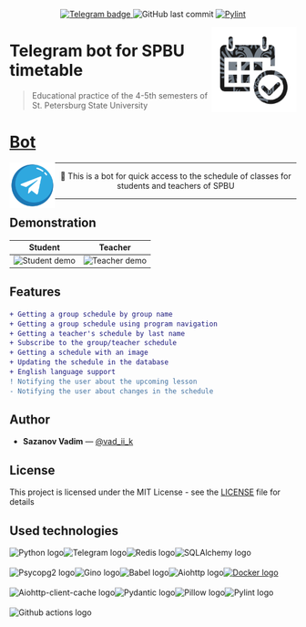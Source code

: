 <p align="center">
    <a href="https://t.me/timetable_SPBU_bot?start" target="_blank">
        <img alt="Telegram badge" src="https://img.shields.io/badge/Telegram-%40Timetable__SPBU__bot-2FA8DF?logo=Telegram">
    </a>
    <img alt="GitHub last commit"  src="https://img.shields.io/github/last-commit/vad-ii-k/Timetable_SPBU_bot/dev?logo=github">
    <a href="https://github.com/vad-ii-k/Timetable_SPBU_bot/actions/workflows/pylint.yml" target="_blank">
        <img alt="Pylint"  src="https://github.com/vad-ii-k/Timetable_SPBU_bot/actions/workflows/pylint.yml/badge.svg?branch=dev">
    </a>
</p>
<img alt="Bot logo" align="right" width="150" src="data/github/bot_logo.png"/>


# Telegram bot for SPBU timetable
> Educational practice of the 4-5th semesters of St. Petersburg State University

# [Bot](https://t.me/timetable_SPBU_bot?start)
<div>
    <a href="https://t.me/timetable_SPBU_bot?start" target="_blank">
        <img alt="Telegram logo" align="left" src="data/github/telegram_logo.png" width="80">
    </a>
    <hr>
    <p align="center">🤖 This is a bot for quick access to the schedule of classes for students and teachers of SPBU</p>
    <hr>
</div>


## Demonstration
| Student                                       | Teacher                                       |
|-----------------------------------------------|-----------------------------------------------|
| ![Student demo](data/github/student_demo.gif) | ![Teacher demo](data/github/teacher_demo.gif) |


## Features
```diff
+ Getting a group schedule by group name
+ Getting a group schedule using program navigation
+ Getting a teacher's schedule by last name
+ Subscribe to the group/teacher schedule
+ Getting a schedule with an image
+ Updating the schedule in the database
+ English language support
! Notifying the user about the upcoming lesson
- Notifying the user about changes in the schedule
```

## Author
  * **Sazanov Vadim** — [@vad_ii_k](https://t.me/vad_ii_k)

## License
This project is licensed under the MIT License - see the [LICENSE](https://github.com/vad-ii-k/Timetable_SPBU_bot/blob/master/LICENSE) file for details

## Used technologies
<div>
    <a href="https://github.com/python/cpython" target="_blank">
        <img alt="Python logo" align="left" src="https://www.python.org/static/img/python-logo@2x.png" height="35px">
    </a>
    <a href="https://github.com/aiogram/aiogram" target="_blank">
        <img alt="Telegram logo" align="left" src="https://avatars.githubusercontent.com/u/33784865?s=200&v=4" height="35px">
    </a>
    <a href="https://github.com/aio-libs/aioredis-py" target="_blank">
        <img alt="Redis logo" align="left" src="https://avatars.githubusercontent.com/u/1529926?s=200&v=4" height="35px">
    </a>
    <a href="https://github.com/sqlalchemy" target="_blank">
        <img alt="SQLAlchemy logo" align="left" src="https://www.sqlalchemy.org/img/sqla_logo.png" height="35px">
    </a>
    <a href="https://github.com/psycopg/psycopg2" target="_blank">
        <img alt="Psycopg2 logo" align="left" src="https://avatars.githubusercontent.com/u/2947270?s=200&v=4" height="35px">
    </a>
    <a href="https://github.com/python-gino/gino" target="_blank">
        <img alt="Gino logo" align="left" src="https://avatars.githubusercontent.com/u/59060114?s=200&v=4" height="35px">
    </a>
    <a href="https://github.com/python-babel/babel" target="_blank">
        <img alt="Babel logo" align="left" src="https://avatars.githubusercontent.com/u/14215782?s=200&v=4" height="35px">
    </a>
    <a href="https://github.com/aio-libs/aiohttp" target="_blank">
        <img alt="Aiohttp logo" align="left" src="https://docs.aiohttp.org/en/stable/_static/aiohttp-plain.svg" height="35px">
    </a>
    <a href="https://github.com/requests-cache/aiohttp-client-cache" target="_blank">
        <img alt="Aiohttp-client-cache logo" align="left" src="https://avatars.githubusercontent.com/u/105573137?s=200&v=4" height="35px">
    </a>
    <a href="https://github.com/pydantic/pydantic" target="_blank">
        <img alt="Pydantic logo" align="left" src="https://pydantic-docs.helpmanual.io/logo-white.svg" height="35px">
    </a>
    <a href="https://github.com/python-pillow/Pillow" target="_blank">
        <img alt="Pillow logo" align="left" src="https://avatars.githubusercontent.com/u/2036701?s=200&v=4" height="35px">
    </a>
    <a href="https://github.com/PyCQA/pylint" target="_blank">
        <img alt="Pylint logo" align="left" src="https://avatars.githubusercontent.com/u/8749848?s=200&v=4" height="35px">
    </a>
    <a href="https://github.com/docker" target="_blank">
        <img alt="Docker logo" src="https://github.com/microsoft/docker/blob/master/docs/static_files/docker-logo-compressed.png?raw=true" height="35px">
    </a>
    <a href="https://github.com/actions" target="_blank">
        <img alt="Github actions logo" align="left" src="https://avatars.githubusercontent.com/u/44036562?s=200&v=4" height="35px">
    </a>
</div>
